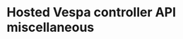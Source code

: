 <!-- Copyright 2020 Oath Inc. Licensed under the terms of the Apache 2.0 license. See LICENSE in the project root. -->
# Hosted Vespa controller API miscellaneous
